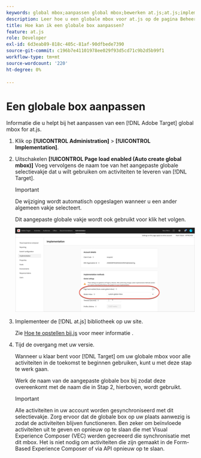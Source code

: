 ```yaml
---
keywords: global mbox;aanpassen global mbox;bewerken at.js;at.js;implementeren at.js
description: Leer hoe u een globale mbox voor at.js op de pagina Beheer-Implementatie in Adobe Target aanpast.
title: Hoe kan ik een globale box aanpassen?
feature: at.js
role: Developer
exl-id: 6d3eab89-818c-405c-81af-90dfbede7390
source-git-commit: c196b7e41101978ee029f93d5cd71c9b2d5b99f1
workflow-type: tm+mt
source-wordcount: '220'
ht-degree: 0%

---
```


# Een globale box aanpassen

Informatie die u helpt bij het aanpassen van een [!DNL Adobe Target] global mbox for at.js.

1. Klik op **[!UICONTROL Administration]** > **[!UICONTROL Implementation]**.

1. Uitschakelen **[!UICONTROL Page load enabled (Auto create global mbox)]** Voeg vervolgens de naam toe van het aangepaste globale selectievakje dat u wilt gebruiken om activiteiten te leveren van [!DNL Target].

   >[!IMPORTANT]
   >
   >De wijziging wordt automatisch opgeslagen wanneer u een ander algemeen vakje selecteert.

   Dit aangepaste globale vakje wordt ook gebruikt voor klik het volgen.

   ![custom-global-mbox](/help/main/c-implementing-target/c-implementing-target-for-client-side-web/t-mbox-download/c-understanding-global-mbox/assets/custom-global-mbox.png)

1. Implementeer de [!DNL at.js] bibliotheek op uw site.

   Zie [Hoe te opstellen bij.js](https://developer.adobe.com/target/implement/client-side/atjs/how-to-deployatjs/how-to-deployatjs/) voor meer informatie .

1. Tijd de overgang met uw versie.

   Wanneer u klaar bent voor [!DNL Target] om uw globale mbox voor alle activiteiten in de toekomst te beginnen gebruiken, kunt u met deze stap te werk gaan.

   Werk de naam van de aangepaste globale box bij zodat deze overeenkomt met de naam die in Stap 2, hierboven, wordt gebruikt.

   >[!IMPORTANT]
   >
   >Alle activiteiten in uw account worden gesynchroniseerd met dit selectievakje. Zorg ervoor dat de globale box op uw plaats aanwezig is zodat de activiteiten blijven functioneren. Ben zeker om beïnvloede activiteiten uit te geven en opnieuw op te slaan die met Visual Experience Composer (VEC) werden gecreeerd die synchronisatie met dit mbox. Het is niet nodig om activiteiten die zijn gemaakt in de Form-Based Experience Composer of via API opnieuw op te slaan.

